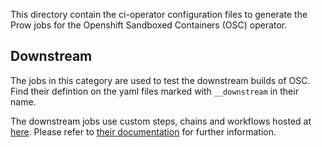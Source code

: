 This directory contain the ci-operator configuration files to generate the Prow jobs for the Openshift Sandboxed Containers (OSC) operator.

## Downstream

The jobs in this category are used to test the downstream builds of OSC. Find their defintion on the yaml files marked with `__downstream` in their name.

The downstream jobs use custom steps, chains and workflows hosted at [here](../../../step-registry/sandboxed-containers-operator/). Please refer to [their documentation](../../../step-registry/sandboxed-containers-operator/README.md) for further information.
